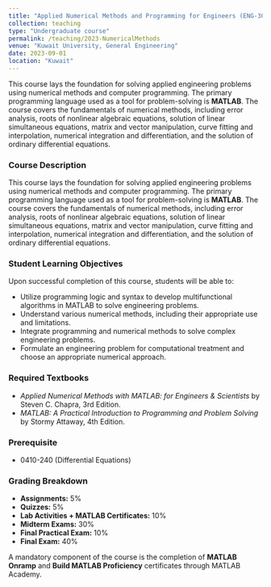 ```yaml
---
title: "Applied Numerical Methods and Programming for Engineers (ENG-307)"
collection: teaching
type: "Undergraduate course"
permalink: /teaching/2023-NumericalMethods
venue: "Kuwait University, General Engineering"
date: 2023-09-01
location: "Kuwait"
---
```


This course lays the foundation for solving applied engineering problems using numerical methods and computer programming. The primary programming language used as a tool for problem-solving is **MATLAB**. The course covers the fundamentals of numerical methods, including error analysis, roots of nonlinear algebraic equations, solution of linear simultaneous equations, matrix and vector manipulation, curve fitting and interpolation, numerical integration and differentiation, and the solution of ordinary differential equations.

### Course Description
This course lays the foundation for solving applied engineering problems using numerical methods and computer programming. The primary programming language used as a tool for problem-solving is **MATLAB**. The course covers the fundamentals of numerical methods, including error analysis, roots of nonlinear algebraic equations, solution of linear simultaneous equations, matrix and vector manipulation, curve fitting and interpolation, numerical integration and differentiation, and the solution of ordinary differential equations.

### Student Learning Objectives
Upon successful completion of this course, students will be able to:
* Utilize programming logic and syntax to develop multifunctional algorithms in MATLAB to solve engineering problems.
* Understand various numerical methods, including their appropriate use and limitations.
* Integrate programming and numerical methods to solve complex engineering problems.
* Formulate an engineering problem for computational treatment and choose an appropriate numerical approach.

### Required Textbooks
* *Applied Numerical Methods with MATLAB: for Engineers & Scientists* by Steven C. Chapra, 3rd Edition.
* *MATLAB: A Practical Introduction to Programming and Problem Solving* by Stormy Attaway, 4th Edition.

### Prerequisite
* 0410-240 (Differential Equations)

### Grading Breakdown
* **Assignments:** 5%
* **Quizzes:** 5%
* **Lab Activities + MATLAB Certificates:** 10%
* **Midterm Exams:** 30%
* **Final Practical Exam:** 10%
* **Final Exam:** 40%

A mandatory component of the course is the completion of **MATLAB Onramp** and **Build MATLAB Proficiency** certificates through MATLAB Academy.

